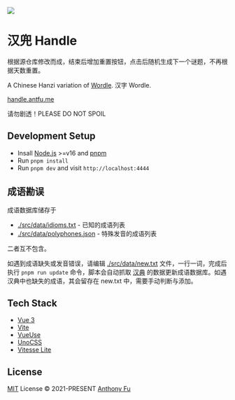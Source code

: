 ![](./public/og.png)

# 汉兜 Handle

根据源仓库修改而成，结束后增加重置按钮，点击后随机生成下一个谜题，不再根据天数重置。

A Chinese Hanzi variation of [Wordle](https://www.powerlanguage.co.uk/wordle/). 汉字 Wordle.

[handle.antfu.me](https://handle.antfu.me)

请勿剧透！PLEASE DO NOT SPOIL

## Development Setup

- Insall [Node.js](https://nodejs.org/en/) >=v16 and [pnpm](https://pnpm.io/)
- Run `pnpm install`
- Run `pnpm dev` and visit `http://localhost:4444`

## 成语勘误

成语数据库储存于

- [./src/data/idioms.txt](./src/data/idioms.txt) - 已知的成语列表
- [./src/data/polyphones.json](./src/data/polyphones.json) - 特殊发音的成语列表

二者互不包含。

如遇到成语缺失或发音错误，请编辑 [./src/data/new.txt](./src/data/new.txt) 文件，一行一词，完成后执行 `pnpm run update` 命令，脚本会自动抓取 [汉典](https://www.zdic.net/) 的数据更新成语数据库。如遇汉典中也缺失的成语，其会留存在 new.txt 中，需要手动判断与添加。

## Tech Stack

- [Vue 3](https://v3.vuejs.org/)
- [Vite](https://vitejs.dev/)
- [VueUse](https://vueuse.org/)
- [UnoCSS](https://github.com/antfu/unocss)
- [Vitesse Lite](https://github.com/antfu/vitesse-lite)

## License

[MIT](./LICENSE) License © 2021-PRESENT [Anthony Fu](https://github.com/antfu)
